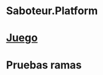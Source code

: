# Saboteur.Platform

# <a href="http://es.boardgamearena.com/#!gamepanel?game=saboteur">Juego</a>

# Pruebas ramas